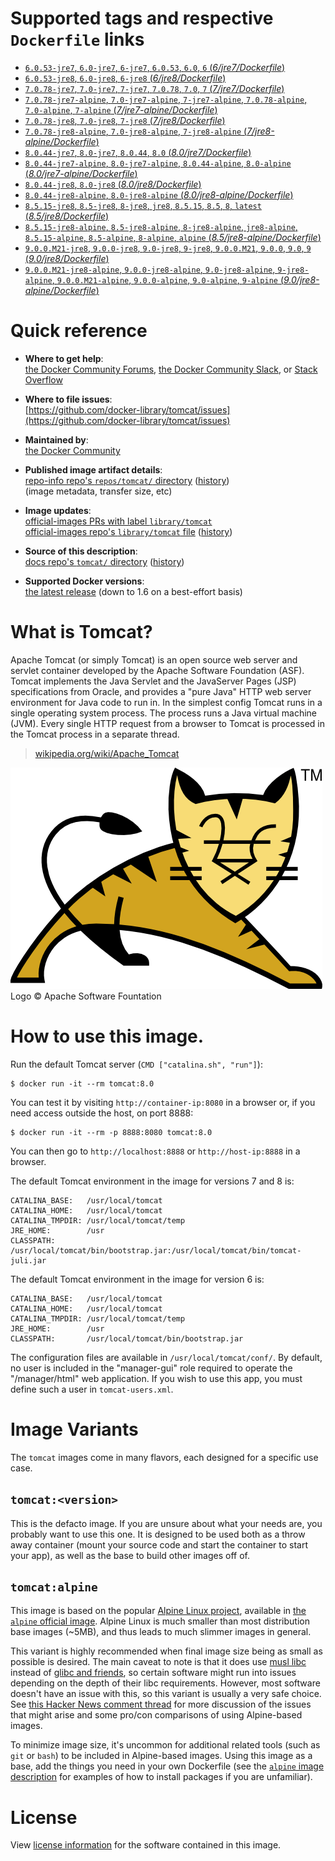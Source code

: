 <!--

********************************************************************************

WARNING:

    DO NOT EDIT "tomcat/README.md"

    IT IS AUTO-GENERATED

    (from the other files in "tomcat/" combined with a set of templates)

********************************************************************************

-->

# Supported tags and respective `Dockerfile` links

-	[`6.0.53-jre7`, `6.0-jre7`, `6-jre7`, `6.0.53`, `6.0`, `6` (*6/jre7/Dockerfile*)](https://github.com/docker-library/tomcat/blob/aceabe036433c68b278767811bac728c6db4f8b3/6/jre7/Dockerfile)
-	[`6.0.53-jre8`, `6.0-jre8`, `6-jre8` (*6/jre8/Dockerfile*)](https://github.com/docker-library/tomcat/blob/aceabe036433c68b278767811bac728c6db4f8b3/6/jre8/Dockerfile)
-	[`7.0.78-jre7`, `7.0-jre7`, `7-jre7`, `7.0.78`, `7.0`, `7` (*7/jre7/Dockerfile*)](https://github.com/docker-library/tomcat/blob/9355db128c52e0463e37d2fbd267c0ea33ed0b19/7/jre7/Dockerfile)
-	[`7.0.78-jre7-alpine`, `7.0-jre7-alpine`, `7-jre7-alpine`, `7.0.78-alpine`, `7.0-alpine`, `7-alpine` (*7/jre7-alpine/Dockerfile*)](https://github.com/docker-library/tomcat/blob/b6c19ae93937a18a8bb93c13ce8c8b07c428b3fc/7/jre7-alpine/Dockerfile)
-	[`7.0.78-jre8`, `7.0-jre8`, `7-jre8` (*7/jre8/Dockerfile*)](https://github.com/docker-library/tomcat/blob/9355db128c52e0463e37d2fbd267c0ea33ed0b19/7/jre8/Dockerfile)
-	[`7.0.78-jre8-alpine`, `7.0-jre8-alpine`, `7-jre8-alpine` (*7/jre8-alpine/Dockerfile*)](https://github.com/docker-library/tomcat/blob/b6c19ae93937a18a8bb93c13ce8c8b07c428b3fc/7/jre8-alpine/Dockerfile)
-	[`8.0.44-jre7`, `8.0-jre7`, `8.0.44`, `8.0` (*8.0/jre7/Dockerfile*)](https://github.com/docker-library/tomcat/blob/eba2c31453300691978be256d5416821a788850d/8.0/jre7/Dockerfile)
-	[`8.0.44-jre7-alpine`, `8.0-jre7-alpine`, `8.0.44-alpine`, `8.0-alpine` (*8.0/jre7-alpine/Dockerfile*)](https://github.com/docker-library/tomcat/blob/86d4d5031e14a9274e1fa2bd4211ab03440e883d/8.0/jre7-alpine/Dockerfile)
-	[`8.0.44-jre8`, `8.0-jre8` (*8.0/jre8/Dockerfile*)](https://github.com/docker-library/tomcat/blob/eba2c31453300691978be256d5416821a788850d/8.0/jre8/Dockerfile)
-	[`8.0.44-jre8-alpine`, `8.0-jre8-alpine` (*8.0/jre8-alpine/Dockerfile*)](https://github.com/docker-library/tomcat/blob/86d4d5031e14a9274e1fa2bd4211ab03440e883d/8.0/jre8-alpine/Dockerfile)
-	[`8.5.15-jre8`, `8.5-jre8`, `8-jre8`, `jre8`, `8.5.15`, `8.5`, `8`, `latest` (*8.5/jre8/Dockerfile*)](https://github.com/docker-library/tomcat/blob/0f2fe0306c1d86ea66daf581f741c76745ee5414/8.5/jre8/Dockerfile)
-	[`8.5.15-jre8-alpine`, `8.5-jre8-alpine`, `8-jre8-alpine`, `jre8-alpine`, `8.5.15-alpine`, `8.5-alpine`, `8-alpine`, `alpine` (*8.5/jre8-alpine/Dockerfile*)](https://github.com/docker-library/tomcat/blob/82b1da640aa15ff2e9713e59dba3dbf7487d6815/8.5/jre8-alpine/Dockerfile)
-	[`9.0.0.M21-jre8`, `9.0.0-jre8`, `9.0-jre8`, `9-jre8`, `9.0.0.M21`, `9.0.0`, `9.0`, `9` (*9.0/jre8/Dockerfile*)](https://github.com/docker-library/tomcat/blob/62e08b2f650bc7c097740bef4f1cda0e138a8827/9.0/jre8/Dockerfile)
-	[`9.0.0.M21-jre8-alpine`, `9.0.0-jre8-alpine`, `9.0-jre8-alpine`, `9-jre8-alpine`, `9.0.0.M21-alpine`, `9.0.0-alpine`, `9.0-alpine`, `9-alpine` (*9.0/jre8-alpine/Dockerfile*)](https://github.com/docker-library/tomcat/blob/0f87a57ed953808a7c8d4ffaab5b112c42fb7431/9.0/jre8-alpine/Dockerfile)

# Quick reference

-	**Where to get help**:  
	[the Docker Community Forums](https://forums.docker.com/), [the Docker Community Slack](https://blog.docker.com/2016/11/introducing-docker-community-directory-docker-community-slack/), or [Stack Overflow](https://stackoverflow.com/search?tab=newest&q=docker)

-	**Where to file issues**:  
	[https://github.com/docker-library/tomcat/issues](https://github.com/docker-library/tomcat/issues)

-	**Maintained by**:  
	[the Docker Community](https://github.com/docker-library/tomcat)

-	**Published image artifact details**:  
	[repo-info repo's `repos/tomcat/` directory](https://github.com/docker-library/repo-info/blob/master/repos/tomcat) ([history](https://github.com/docker-library/repo-info/commits/master/repos/tomcat))  
	(image metadata, transfer size, etc)

-	**Image updates**:  
	[official-images PRs with label `library/tomcat`](https://github.com/docker-library/official-images/pulls?q=label%3Alibrary%2Ftomcat)  
	[official-images repo's `library/tomcat` file](https://github.com/docker-library/official-images/blob/master/library/tomcat) ([history](https://github.com/docker-library/official-images/commits/master/library/tomcat))

-	**Source of this description**:  
	[docs repo's `tomcat/` directory](https://github.com/docker-library/docs/tree/master/tomcat) ([history](https://github.com/docker-library/docs/commits/master/tomcat))

-	**Supported Docker versions**:  
	[the latest release](https://github.com/docker/docker/releases/latest) (down to 1.6 on a best-effort basis)

# What is Tomcat?

Apache Tomcat (or simply Tomcat) is an open source web server and servlet container developed by the Apache Software Foundation (ASF). Tomcat implements the Java Servlet and the JavaServer Pages (JSP) specifications from Oracle, and provides a "pure Java" HTTP web server environment for Java code to run in. In the simplest config Tomcat runs in a single operating system process. The process runs a Java virtual machine (JVM). Every single HTTP request from a browser to Tomcat is processed in the Tomcat process in a separate thread.

> [wikipedia.org/wiki/Apache_Tomcat](https://en.wikipedia.org/wiki/Apache_Tomcat)

![logo](https://raw.githubusercontent.com/docker-library/docs/8e31eb93a02d504d0cfe1da435aa31b377fc627d/tomcat/logo.png)Logo &copy; Apache Software Fountation

# How to use this image.

Run the default Tomcat server (`CMD ["catalina.sh", "run"]`):

```console
$ docker run -it --rm tomcat:8.0
```

You can test it by visiting `http://container-ip:8080` in a browser or, if you need access outside the host, on port 8888:

```console
$ docker run -it --rm -p 8888:8080 tomcat:8.0
```

You can then go to `http://localhost:8888` or `http://host-ip:8888` in a browser.

The default Tomcat environment in the image for versions 7 and 8 is:

	CATALINA_BASE:   /usr/local/tomcat
	CATALINA_HOME:   /usr/local/tomcat
	CATALINA_TMPDIR: /usr/local/tomcat/temp
	JRE_HOME:        /usr
	CLASSPATH:       /usr/local/tomcat/bin/bootstrap.jar:/usr/local/tomcat/bin/tomcat-juli.jar

The default Tomcat environment in the image for version 6 is:

	CATALINA_BASE:   /usr/local/tomcat
	CATALINA_HOME:   /usr/local/tomcat
	CATALINA_TMPDIR: /usr/local/tomcat/temp
	JRE_HOME:        /usr
	CLASSPATH:       /usr/local/tomcat/bin/bootstrap.jar

The configuration files are available in `/usr/local/tomcat/conf/`. By default, no user is included in the "manager-gui" role required to operate the "/manager/html" web application. If you wish to use this app, you must define such a user in `tomcat-users.xml`.

# Image Variants

The `tomcat` images come in many flavors, each designed for a specific use case.

## `tomcat:<version>`

This is the defacto image. If you are unsure about what your needs are, you probably want to use this one. It is designed to be used both as a throw away container (mount your source code and start the container to start your app), as well as the base to build other images off of.

## `tomcat:alpine`

This image is based on the popular [Alpine Linux project](http://alpinelinux.org), available in [the `alpine` official image](https://hub.docker.com/_/alpine). Alpine Linux is much smaller than most distribution base images (~5MB), and thus leads to much slimmer images in general.

This variant is highly recommended when final image size being as small as possible is desired. The main caveat to note is that it does use [musl libc](http://www.musl-libc.org) instead of [glibc and friends](http://www.etalabs.net/compare_libcs.html), so certain software might run into issues depending on the depth of their libc requirements. However, most software doesn't have an issue with this, so this variant is usually a very safe choice. See [this Hacker News comment thread](https://news.ycombinator.com/item?id=10782897) for more discussion of the issues that might arise and some pro/con comparisons of using Alpine-based images.

To minimize image size, it's uncommon for additional related tools (such as `git` or `bash`) to be included in Alpine-based images. Using this image as a base, add the things you need in your own Dockerfile (see the [`alpine` image description](https://hub.docker.com/_/alpine/) for examples of how to install packages if you are unfamiliar).

# License

View [license information](https://www.apache.org/licenses/LICENSE-2.0) for the software contained in this image.
